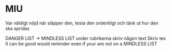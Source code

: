 # MIU

Var väldigt nöjd när släpper den, testa den ordentligt och tänk ut hur den ska spridas


DANGER LIST -> MINDLESS LIST
under rubrikerna skriv någon text
Skriv tex It can be good would reminder even if your are not on a MINDLESS LIST
